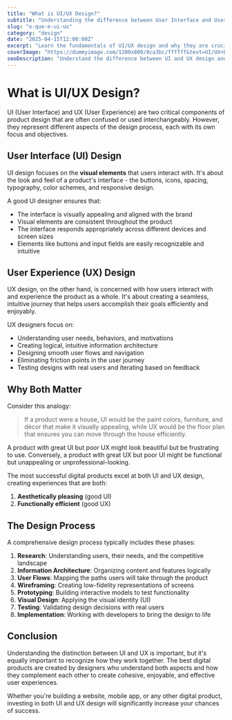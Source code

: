 ```yaml
---
title: "What is UI/UX Design?"
subtitle: "Understanding the difference between User Interface and User Experience"
slug: "o-que-e-ui-ux"
category: "design"
date: "2025-04-15T12:00:00Z"
excerpt: "Learn the fundamentals of UI/UX design and why they are crucial for creating successful digital products."
coverImage: "https://dummyimage.com/1200x800/8ca3bc/ffffff&text=UI/UX+Design"
seoDescription: "Understand the difference between UI and UX design and why both are essential for creating great digital products."
---
```


# What is UI/UX Design?

UI (User Interface) and UX (User Experience) are two critical components of product design that are often confused or used interchangeably. However, they represent different aspects of the design process, each with its own focus and objectives.

## User Interface (UI) Design

UI design focuses on the **visual elements** that users interact with. It's about the look and feel of a product's interface - the buttons, icons, spacing, typography, color schemes, and responsive design.

A good UI designer ensures that:

- The interface is visually appealing and aligned with the brand
- Visual elements are consistent throughout the product
- The interface responds appropriately across different devices and screen sizes
- Elements like buttons and input fields are easily recognizable and intuitive

## User Experience (UX) Design

UX design, on the other hand, is concerned with how users interact with and experience the product as a whole. It's about creating a seamless, intuitive journey that helps users accomplish their goals efficiently and enjoyably.

UX designers focus on:

- Understanding user needs, behaviors, and motivations
- Creating logical, intuitive information architecture
- Designing smooth user flows and navigation
- Eliminating friction points in the user journey
- Testing designs with real users and iterating based on feedback

## Why Both Matter

Consider this analogy:

> If a product were a house, UI would be the paint colors, furniture, and décor that make it visually appealing, while UX would be the floor plan that ensures you can move through the house efficiently.

A product with great UI but poor UX might look beautiful but be frustrating to use. Conversely, a product with great UX but poor UI might be functional but unappealing or unprofessional-looking.

The most successful digital products excel at both UI and UX design, creating experiences that are both:

1. **Aesthetically pleasing** (good UI)
2. **Functionally efficient** (good UX)

## The Design Process

A comprehensive design process typically includes these phases:

1. **Research**: Understanding users, their needs, and the competitive landscape
2. **Information Architecture**: Organizing content and features logically
3. **User Flows**: Mapping the paths users will take through the product
4. **Wireframing**: Creating low-fidelity representations of screens
5. **Prototyping**: Building interactive models to test functionality
6. **Visual Design**: Applying the visual identity (UI)
7. **Testing**: Validating design decisions with real users
8. **Implementation**: Working with developers to bring the design to life

## Conclusion

Understanding the distinction between UI and UX is important, but it's equally important to recognize how they work together. The best digital products are created by designers who understand both aspects and how they complement each other to create cohesive, enjoyable, and effective user experiences.

Whether you're building a website, mobile app, or any other digital product, investing in both UI and UX design will significantly increase your chances of success.